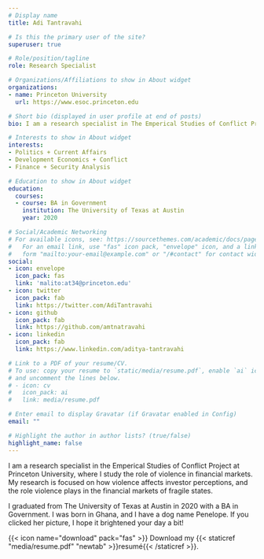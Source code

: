 ```yaml
---
# Display name
title: Adi Tantravahi

# Is this the primary user of the site?
superuser: true

# Role/position/tagline
role: Research Specialist

# Organizations/Affiliations to show in About widget
organizations:
- name: Princeton University
  url: https://www.esoc.princeton.edu

# Short bio (displayed in user profile at end of posts)
bio: I am a research specialist in The Emperical Studies of Conflict Project at Princeton University, where I study the role of violence in financial markets.

# Interests to show in About widget
interests:
- Politics + Current Affairs 
- Development Economics + Conflict 
- Finance + Security Analysis

# Education to show in About widget
education:
  courses:
  - course: BA in Government
    institution: The University of Texas at Austin
    year: 2020

# Social/Academic Networking
# For available icons, see: https://sourcethemes.com/academic/docs/page-builder/#icons
#   For an email link, use "fas" icon pack, "envelope" icon, and a link in the
#   form "mailto:your-email@example.com" or "/#contact" for contact widget.
social:
- icon: envelope
  icon_pack: fas
  link: 'malito:at34@princeton.edu'
- icon: twitter
  icon_pack: fab
  link: https://twitter.com/AdiTantravahi
- icon: github
  icon_pack: fab
  link: https://github.com/amtnatravahi
- icon: linkedin
  icon_pack: fab
  link: https://www.linkedin.com/aditya-tantravahi

# Link to a PDF of your resume/CV.
# To use: copy your resume to `static/media/resume.pdf`, enable `ai` icons in `params.toml`, 
# and uncomment the lines below.
# - icon: cv
#   icon_pack: ai
#   link: media/resume.pdf

# Enter email to display Gravatar (if Gravatar enabled in Config)
email: ""

# Highlight the author in author lists? (true/false)
highlight_name: false
---
```

I am a research specialist in the Emperical Studies of Conflict Project at Princeton University, where I study the role of violence in financial markets. My research is focused on how violence affects investor perceptions, and the role violence plays in the financial markets of fragile states. 

I graduated from The University of Texas at Austin in 2020 with a BA in Government. I was born in Ghana, and I have a dog name Penelope. If you clicked her picture, I hope it brightened your day a bit! 

{{< icon name="download" pack="fas" >}} Download my {{< staticref "media/resume.pdf" "newtab" >}}resumé{{< /staticref >}}.
